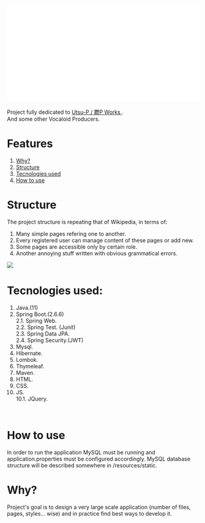 <div align="center">
    <img src="src/main/resources/readme_resources/full-glitch-logo.svg" alt="css-in-readme">
</div>

Project fully dedicated to <a href="https://www.youtube.com/c/utsupofficial"> Utsu-P / 鬱P Works </a>.<br>
And some other Vocaloid Producers.

# Features
1. <a href="#why">Why?</a>
2. <a href="#structure">Structure</a>
3. <a href="#tecnologies-used">Tecnologies used</a>
4. <a href="#how-to-use">How to use</a>

# Structure 

The project structure is repeating that of Wikipedia, in terms of:
1) Many simple pages refering one to another.
2) Every registered user can manage content of these pages or add new.
3) Some pages are accessible only by certain role.
4) Another annoying stuff written with obvious grammatical errors.

<img src="https://i.ytimg.com/vi/siQxhzOksWU/maxresdefault.jpg"></img>

# Tecnologies used: 
1. Java.(11)
2. Spring Boot.(2.6.6)      <br>
2.1. Spring Web.            <br>
2.2. Spring Test. (Junit)   <br>
2.3. Spring Data JPA.       <br>
2.4. Spring Security.(JWT)  <br>
3. Mysql.
4. Hibernate.
5. Lombok.
6. Thymeleaf.
7. Maven.
8. HTML.
9. CSS.
10. JS.                     
10.1. JQuery.<br>
<br>

<h1 id="how-to-use"> How to use </h1>

In order to run the application MySQL must be running and application.properties must be configured accordingly. MySQL database structure will be described somewhere in /resources/static.


<h1 id="why"> Why? </h1>

Project's goal is to design a very large scale application (number of files, pages, styles... wise) and in practice find best ways to develop it.

</div>
